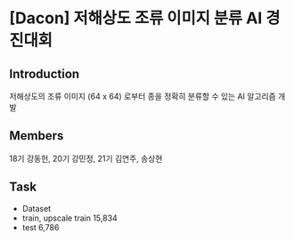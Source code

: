 # [Dacon] 저해상도 조류 이미지 분류 AI 경진대회

## Introduction
저해상도의 조류 이미지 (64 x 64) 로부터 종을 정확히 분류할 수 있는 AI 알고리즘 개발

## Members
18기 강동헌, 20기 강민정, 21기 김연주, 송상현

## Task
- Dataset
- train, upscale train 15,834
- test 6,786

